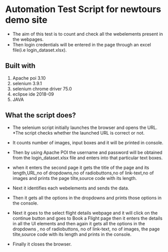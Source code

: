 # Automation Test Script for newtours demo site
  * The aim of this test is to count and check all the webelements present in the webpages.<br/>
   * Then login credentials  will be entered in the page through an excel file(i.e login_dataset.xlsx).

## Built with
  1. Apache poi 3.10 
  2. selenium 3.9.1
  3. selenium chrome driver 75.0
  4. eclipse ide 2018-09
  5. JAVA

## What the script does?

 * The selenium script initially launches the browser and opens the URL. 
 *The script checks whether the launched URL is correct or not.

 * It counts number of images, input boxes and it will be printed in console.

 * Then by using Apache POI the username and password will be obtained from the login_dataset.xlsx file and enters into that particular text boxes.

 * when it enters the second page it gets the title of the page and its length,URL,no of  dropdowns,no of radiobuttons,no of link-text,no of images
and prints the page tilte,source code with its length.

* Next it identifies each webelements and sends the data.  

 * Then it gets all the options  in the dropdowns and prints those options in the console.

 * Next it goes to the select flight details webpage and it will click on the continue button and goes to Book a Flight page then it enters the details in all the UI elements and then again it gets all the options  in the dropdowns , no of radiobuttons, no of link-text, no of images, the page tilte,source code with its length and prints in the console.
 
 * Finally it closes the browser.
